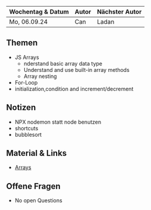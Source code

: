 | Wochentag & Datum | Autor | Nächster Autor |
| :---------------- | :---- | :------------- |
| Mo, 06.09.24      | Can   | Ladan          |

## Themen

- JS Arrays
  - nderstand basic array data type
  - Understand and use built-in array methods
  - Array nesting
- For-Loop
- initialization,condition and increment/decrement

## Notizen

- NPX nodemon statt node benutzen
- shortcuts
- bubblesort

## Material & Links

- [Arrays](https://developer.mozilla.org/en-US/docs/Web/JavaScript/Reference/Global_Objects/Array/)

## Offene Fragen

- No open Questions
